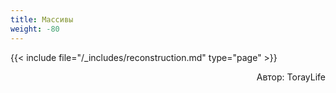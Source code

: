 ```yaml
---
title: Массивы
weight: -80
---
```


{{< include file="/_includes/reconstruction.md" type="page" >}}

<p align="right">Автор: TorayLife</p>
